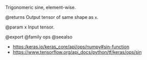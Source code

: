 Trigonomeric sine, element-wise.

@returns
    Output tensor of same shape as `x`.

@param x
Input tensor.

@export
@family ops
@seealso
+ <https:/keras.io/keras_core/api/ops/numpy#sin-function>
+ <https://www.tensorflow.org/api_docs/python/tf/keras/ops/sin>

